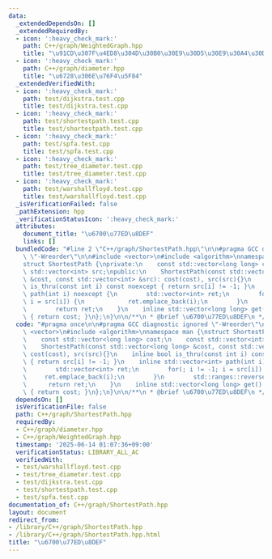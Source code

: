 ```yaml
---
data:
  _extendedDependsOn: []
  _extendedRequiredBy:
  - icon: ':heavy_check_mark:'
    path: C++/graph/WeightedGraph.hpp
    title: "\u91CD\u307F\u4ED8\u304D\u30B0\u30E9\u30D5\u30E9\u30A4\u30D6\u30E9\u30EA"
  - icon: ':heavy_check_mark:'
    path: C++/graph/diameter.hpp
    title: "\u6728\u306E\u76F4\u5F84"
  _extendedVerifiedWith:
  - icon: ':heavy_check_mark:'
    path: test/dijkstra.test.cpp
    title: test/dijkstra.test.cpp
  - icon: ':heavy_check_mark:'
    path: test/shortestpath.test.cpp
    title: test/shortestpath.test.cpp
  - icon: ':heavy_check_mark:'
    path: test/spfa.test.cpp
    title: test/spfa.test.cpp
  - icon: ':heavy_check_mark:'
    path: test/tree_diameter.test.cpp
    title: test/tree_diameter.test.cpp
  - icon: ':heavy_check_mark:'
    path: test/warshallfloyd.test.cpp
    title: test/warshallfloyd.test.cpp
  _isVerificationFailed: false
  _pathExtension: hpp
  _verificationStatusIcon: ':heavy_check_mark:'
  attributes:
    document_title: "\u6700\u77ED\u8DEF"
    links: []
  bundledCode: "#line 2 \"C++/graph/ShortestPath.hpp\"\n\n#pragma GCC diagnostic ignored\
    \ \"-Wreorder\"\n\n#include <vector>\n#include <algorithm>\nnamespace man {\n\
    struct ShortestPath {\nprivate:\n    const std::vector<long long> cost;\n    const\
    \ std::vector<int> src;\npublic:\n    ShortestPath(const std::vector<long long>\
    \ &cost, const std::vector<int> &src): cost(cost), src(src){}\n    inline bool\
    \ is_thru(const int i) const noexcept { return src[i] != -1; }\n    inline std::vector<int>\
    \ path(int i) noexcept {\n        std::vector<int> ret;\n        for(; i != -1;\
    \ i = src[i]) {\n            ret.emplace_back(i);\n        }\n        std::ranges::reverse(ret);\n\
    \        return ret;\n    }\n    inline std::vector<long long> get() const noexcept\
    \ { return cost; }\n};\n}\n\n/**\n * @brief \u6700\u77ED\u8DEF\n */\n"
  code: "#pragma once\n\n#pragma GCC diagnostic ignored \"-Wreorder\"\n\n#include\
    \ <vector>\n#include <algorithm>\nnamespace man {\nstruct ShortestPath {\nprivate:\n\
    \    const std::vector<long long> cost;\n    const std::vector<int> src;\npublic:\n\
    \    ShortestPath(const std::vector<long long> &cost, const std::vector<int> &src):\
    \ cost(cost), src(src){}\n    inline bool is_thru(const int i) const noexcept\
    \ { return src[i] != -1; }\n    inline std::vector<int> path(int i) noexcept {\n\
    \        std::vector<int> ret;\n        for(; i != -1; i = src[i]) {\n       \
    \     ret.emplace_back(i);\n        }\n        std::ranges::reverse(ret);\n  \
    \      return ret;\n    }\n    inline std::vector<long long> get() const noexcept\
    \ { return cost; }\n};\n}\n\n/**\n * @brief \u6700\u77ED\u8DEF\n */"
  dependsOn: []
  isVerificationFile: false
  path: C++/graph/ShortestPath.hpp
  requiredBy:
  - C++/graph/diameter.hpp
  - C++/graph/WeightedGraph.hpp
  timestamp: '2025-06-14 01:07:36+09:00'
  verificationStatus: LIBRARY_ALL_AC
  verifiedWith:
  - test/warshallfloyd.test.cpp
  - test/tree_diameter.test.cpp
  - test/dijkstra.test.cpp
  - test/shortestpath.test.cpp
  - test/spfa.test.cpp
documentation_of: C++/graph/ShortestPath.hpp
layout: document
redirect_from:
- /library/C++/graph/ShortestPath.hpp
- /library/C++/graph/ShortestPath.hpp.html
title: "\u6700\u77ED\u8DEF"
---
```

